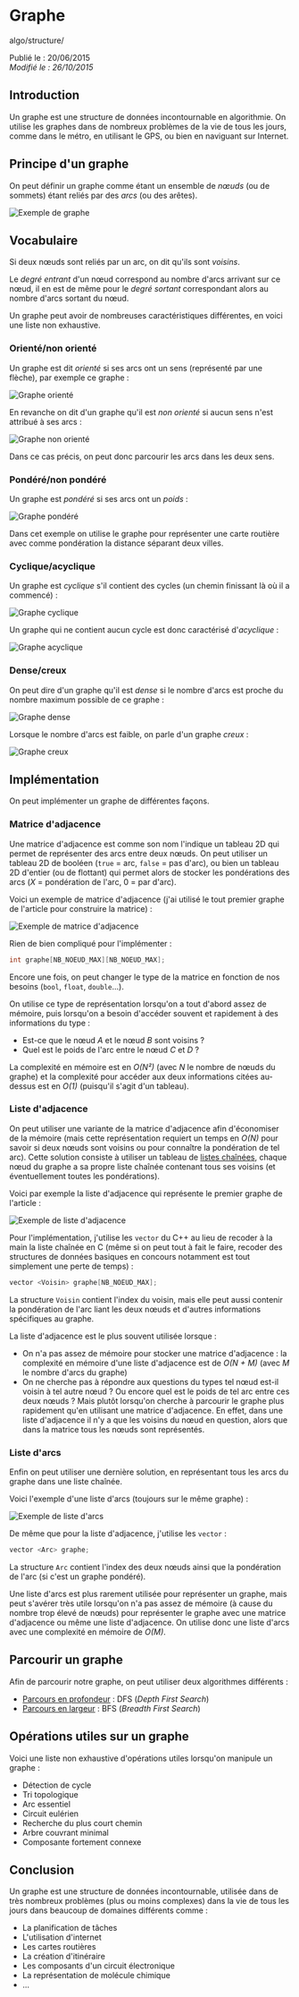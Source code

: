 Graphe
======
algo/structure/

Publié le : 20/06/2015  
*Modifié le : 26/10/2015*

## Introduction

Un graphe est une structure de données incontournable en algorithmie. On utilise les graphes dans de nombreux problèmes de la vie de tous les jours, comme dans le métro, en utilisant le GPS, ou bien en naviguant sur Internet.

## Principe d'un graphe

On peut définir un graphe comme étant un ensemble de *nœuds* (ou de sommets) étant reliés par des 
*arcs* (ou des arêtes).

![Exemple de graphe](/static/img/algo/structure/graphe/graphe_exemple.png)

## Vocabulaire

Si deux nœuds sont reliés par un arc, on dit qu'ils sont *voisins*.

Le *degré entrant* d'un nœud correspond au nombre d'arcs arrivant sur ce nœud, il en est de même pour le *degré sortant* correspondant alors au nombre d'arcs sortant du nœud.

Un graphe peut avoir de nombreuses caractéristiques différentes, en voici une liste non exhaustive.

### Orienté/non orienté

Un graphe est dit *orienté* si ses arcs ont un sens (représenté par une flèche), par exemple ce graphe :

![Graphe orienté](/static/img/algo/structure/graphe/graphe_oriente.png)

En revanche on dit d'un graphe qu'il est *non orienté* si aucun sens n'est attribué à ses arcs :

![Graphe non orienté](/static/img/algo/structure/graphe/graphe_non_oriente.png)

Dans ce cas précis, on peut donc parcourir les arcs dans les deux sens.

### Pondéré/non pondéré

Un graphe est *pondéré* si ses arcs ont un *poids* :

![Graphe pondéré](/static/img/algo/structure/graphe/graphe_pondere.png)

Dans cet exemple on utilise le graphe pour représenter une carte routière avec comme pondération la distance séparant deux villes.

### Cyclique/acyclique

Un graphe est *cyclique* s'il contient des cycles (un chemin finissant là où il a commencé) :

![Graphe cyclique](/static/img/algo/structure/graphe/graphe_cyclique.png)

Un graphe qui ne contient aucun cycle est donc caractérisé d'*acyclique* :

![Graphe acyclique](/static/img/algo/structure/graphe/graphe_acyclique.png)

### Dense/creux

On peut dire d'un graphe qu'il est *dense* si le nombre d'arcs est proche du nombre maximum possible de ce graphe :

![Graphe dense](/static/img/algo/structure/graphe/graphe_dense.png)

Lorsque le nombre d'arcs est faible, on parle d'un graphe *creux* :

![Graphe creux](/static/img/algo/structure/graphe/graphe_creux.png)

## Implémentation

On peut implémenter un graphe de différentes façons.

### Matrice d'adjacence

Une matrice d'adjacence est comme son nom l'indique un tableau 2D qui permet de représenter des arcs entre deux nœuds. On peut utiliser un tableau 2D de booléen (`true` = arc, `false` = pas d'arc), ou bien un tableau 2D d'entier (ou de flottant) qui permet alors de stocker les pondérations des arcs (*X* = pondération de l'arc, 0 = par d'arc).

Voici un exemple de matrice d'adjacence (j'ai utilisé le tout premier graphe de l'article pour construire la matrice) :

![Exemple de matrice d'adjacence](/static/img/algo/structure/graphe/exemple_matrice_adjacence.png)

Rien de bien compliqué pour l'implémenter :

```c
int graphe[NB_NOEUD_MAX][NB_NOEUD_MAX];
```

Encore une fois, on peut changer le type de la matrice en fonction de nos besoins (`bool`, `float`, `double`...).

On utilise ce type de représentation lorsqu'on a tout d'abord assez de mémoire, puis lorsqu'on a besoin d'accéder souvent et rapidement à des informations du type :

   - Est-ce que le nœud *A* et le nœud *B* sont voisins ?
   - Quel est le poids de l'arc entre le nœud *C* et *D* ?

La complexité en mémoire est en *O(N²)* (avec *N* le nombre de nœuds du graphe) et la complexité pour accéder aux deux informations citées au-dessus est en *O(1)* (puisqu'il s'agit d'un tableau).

### Liste d'adjacence

On peut utiliser une variante de la matrice d'adjacence afin d'économiser de la mémoire (mais cette représentation requiert un temps en *O(N)* pour savoir si deux nœuds sont voisins ou pour connaître la pondération de tel arc). Cette solution consiste à utiliser un tableau de [listes chaînées](/algo/structure/liste_chainee.html), chaque nœud du graphe a sa propre liste chaînée contenant tous ses voisins (et éventuellement toutes les pondérations).

Voici par exemple la liste d'adjacence qui représente le premier graphe de l'article :

![Exemple de liste d'adjacence](/static/img/algo/structure/graphe/exemple_liste_adjacence.png)

Pour l'implémentation, j'utilise les `vector` du C++ au lieu de recoder à la main la liste chaînée en C (même si on peut tout à fait le faire, recoder des structures de données basiques en concours notamment est tout simplement une perte de temps) :

```cpp
vector <Voisin> graphe[NB_NOEUD_MAX];
```

La structure `Voisin` contient l'index du voisin, mais elle peut aussi contenir la pondération de l'arc liant les deux nœuds et d'autres informations spécifiques au graphe.

La liste d'adjacence est le plus souvent utilisée lorsque :

- On n'a pas assez de mémoire pour stocker une matrice d'adjacence : la complexité en mémoire d'une liste d'adjacence est de  *O(N + M)* (avec *M* le nombre d'arcs du graphe)
- On ne cherche pas à répondre aux questions du types tel nœud est-il voisin à tel autre nœud ? Ou encore quel est le poids de tel arc entre ces deux nœuds ? Mais plutôt lorsqu'on cherche à parcourir le graphe plus rapidement qu'en utilisant une matrice d'adjacence. En effet, dans une liste d'adjacence il n'y a que les voisins du nœud en question, alors que dans la matrice tous les nœuds sont représentés.

### Liste d'arcs

Enfin on peut utiliser une dernière solution, en représentant tous les arcs du graphe dans une liste chaînée.

Voici l'exemple d'une liste d'arcs (toujours sur le même graphe) :

![Exemple de liste d'arcs](/static/img/algo/structure/graphe/exemple_liste_arcs.png)

De même que pour la liste d'adjacence, j'utilise les `vector` :

```cpp
vector <Arc> graphe;
```

La structure `Arc` contient l'index des deux nœuds ainsi que la pondération de l'arc (si c'est un graphe pondéré).

Une liste d'arcs est plus rarement utilisée pour représenter un graphe, mais peut s'avérer très utile lorsqu'on n'a pas assez de mémoire (à cause du nombre trop élevé de nœuds) pour représenter le graphe avec une matrice d'adjacence ou même une liste d'adjacence. On utilise donc une liste d'arcs avec une complexité en mémoire de *O(M)*.

## Parcourir un graphe

Afin de parcourir notre graphe, on peut utiliser deux algorithmes différents :

- [Parcours en profondeur]() : DFS (*Depth First Search*)
- [Parcours en largeur]() : BFS (*Breadth First Search*)

## Opérations utiles sur un graphe

Voici une liste non exhaustive d'opérations utiles lorsqu'on manipule un graphe : 

- Détection de cycle
- Tri topologique
- Arc essentiel
- Circuit eulérien
- Recherche du plus court chemin
- Arbre couvrant minimal
- Composante fortement connexe

## Conclusion

Un graphe est une structure de données incontournable, utilisée dans de très nombreux problèmes (plus ou moins complexes) dans la vie de tous les jours dans beaucoup de domaines différents comme :

- La planification de tâches
- L'utilisation d'internet
- Les cartes routières
- La création d'itinéraire
- Les composants d'un circuit électronique
- La représentation de molécule chimique
- ...

